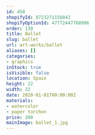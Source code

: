 ```yaml
---
id: 458
shopifyId: 8723271156042
shopifyOptionId: 47772447768906
order: 130
title: Ballet
slug: ballet
url: art-works/ballet
aliases: []
categories:
- graphics
inStock: true
isVisible: false
location: Spain
height: 22
width: 22
date: 2020-01-01T00:00:00Z
materials:
- watercolor
- paper torchon
price: 200
mainImage: ballet_1.jpg
---
```

